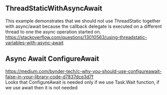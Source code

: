 ## ThreadStaticWithAsyncAwait
This example demonstrates that we should not use ThreadStatic together with async/await because the callback delegate is executed on a different thread to one the async operation started on.
https://stackoverflow.com/questions/13010563/using-threadstatic-variables-with-async-await   

## Async Await ConfigureAwait
https://medium.com/bynder-tech/c-why-you-should-use-configureawait-false-in-your-library-code-d7837dce3d7f   
Looks that ConfigureAwait is needed only if we use Task.Wait function, if we use await then it is not needed